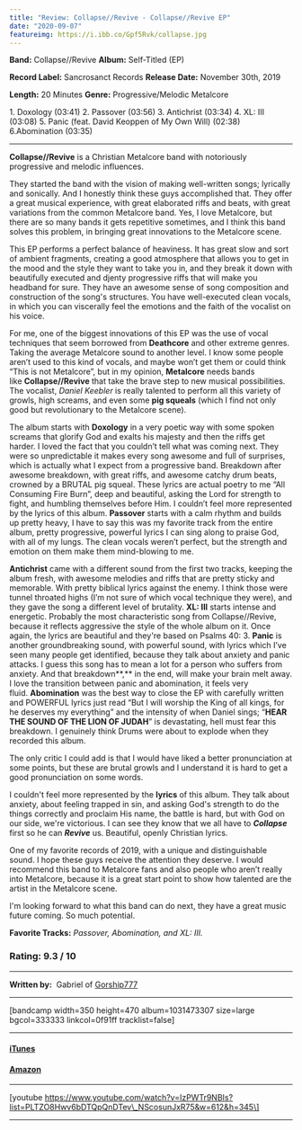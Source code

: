 ```yaml
---
title: "Review: Collapse//Revive - Collapse//Revive EP"
date: "2020-09-07"
featureimg: https://i.ibb.co/Gpf5Rvk/collapse.jpg
---
```


**Band:** Collapse//Revive **Album:** Self-Titled (EP)

**Record Label:** Sancrosanct Records **Release Date:** November 30th, 2019

**Length:** 20 Minutes **Genre:** Progressive/Melodic Metalcore

1\. Doxology (03:41) 2. Passover (03:56) 3. Antichrist (03:34) 4. XL: III (03:08) 5. Panic (feat. David Keoppen of My Own Will) (02:38) 6.Abomination (03:35)

* * *

**Collapse//Revive** is a Christian Metalcore band with notoriously progressive and melodic influences.

They started the band with the vision of making well-written songs; lyrically and sonically. And I honestly think these guys accomplished that. They offer a great musical experience, with great elaborated riffs and beats, with great variations from the common Metalcore band. Yes, I love Metalcore, but there are so many bands it gets repetitive sometimes, and I think this band solves this problem, in bringing great innovations to the Metalcore scene.

This EP performs a perfect balance of heaviness. It has great slow and sort of ambient fragments, creating a good atmosphere that allows you to get in the mood and the style they want to take you in, and they break it down with beautifully executed and djenty progressive riffs that will make you headband for sure. They have an awesome sense of song composition and construction of the song's structures. You have well-executed clean vocals, in which you can viscerally feel the emotions and the faith of the vocalist on his voice.

For me, one of the biggest innovations of this EP was the use of vocal techniques that seem borrowed from **Deathcore** and other extreme genres. Taking the average Metalcore sound to another level. I know some people aren’t used to this kind of vocals, and maybe won’t get them or could think “This is not Metalcore”, but in my opinion, **Metalcore** needs bands like **Collapse//Revive** that take the brave step to new musical possibilities. The vocalist, _Daniel Keebler_ is really talented to perform all this variety of growls, high screams, and even some **pig squeals** (which I find not only good but revolutionary to the Metalcore scene).

The album starts with **Doxology** in a very poetic way with some spoken screams that glorify God and exalts his majesty and then the riffs get harder. I loved the fact that you couldn’t tell what was coming next. They were so unpredictable it makes every song awesome and full of surprises, which is actually what I expect from a progressive band. Breakdown after awesome breakdown, with great riffs, and awesome catchy drum beats, crowned by a BRUTAL pig squeal. These lyrics are actual poetry to me “All Consuming Fire Burn”, deep and beautiful, asking the Lord for strength to fight, and humbling themselves before Him. I couldn’t feel more represented by the lyrics of this album. **Passover** starts with a calm rhythm and builds up pretty heavy, I have to say this was my favorite track from the entire album, pretty progressive, powerful lyrics I can sing along to praise God, with all of my lungs. The clean vocals weren’t perfect, but the strength and emotion on them make them mind-blowing to me.

**Antichrist** came with a different sound from the first two tracks, keeping the album fresh, with awesome melodies and riffs that are pretty sticky and memorable. With pretty biblical lyrics against the enemy. I think those were tunnel throated highs (I’m not sure of which vocal technique they were), and they gave the song a different level of brutality. **XL: III** starts intense and energetic. Probably the most characteristic song from Collapse//Revive, because it reflects aggressive the style of the whole album on it. Once again, the lyrics are beautiful and they're based on Psalms 40: 3. **Panic** is another groundbreaking sound, with powerful sound, with lyrics which I’ve seen many people get identified, because they talk about anxiety and panic attacks. I guess this song has to mean a lot for a person who suffers from anxiety. And that breakdown**,** in the end, will make your brain melt away. I love the transition between panic and abomination, it feels very fluid. **Abomination** was the best way to close the EP with carefully written and POWERFUL lyrics just read “But I will worship the King of all kings, for he deserves my everything” and the intensity of when Daniel sings; “**HEAR THE SOUND OF THE LION OF JUDAH**” is devastating, hell must fear this breakdown. I genuinely think Drums were about to explode when they recorded this album.

The only critic I could add is that I would have liked a better pronunciation at some points, but these are brutal growls and I understand it is hard to get a good pronunciation on some words.

I couldn't feel more represented by the **lyrics** of this album. They talk about anxiety, about feeling trapped in sin, and asking God's strength to do the things correctly and proclaim His name, the battle is hard, but with God on our side, we're victorious. I can see they know that we all have to **_Collapse_** first so he can **_Revive_** us. Beautiful, openly Christian lyrics.

One of my favorite records of 2019, with a unique and distinguishable sound. I hope these guys receive the attention they deserve. I would recommend this band to Metalcore fans and also people who aren’t really into Metalcore, because it is a great start point to show how talented are the artist in the Metalcore scene.

I'm looking forward to what this band can do next, they have a great music future coming. So much potential.

**Favorite Tracks:** _Passover, Abomination, and XL: III._

### **Rating:** 9.3 / 10

* * *

**Written by:**  Gabriel of [Gorship777](https://www.instagram.com/gorship777/)

* * *

\[bandcamp width=350 height=470 album=1031473307 size=large bgcol=333333 linkcol=0f91ff tracklist=false\]

* * *

#### [iTunes](https://music.apple.com/ca/album/collapse-revive-ep/1489054406)

#### [Amazon](https://www.amazon.com/Collapse-Revive/dp/B081XG81DC)

* * *

\[youtube https://www.youtube.com/watch?v=IzPWTr9NBIs?list=PLTZO8Hwv6bDTQpQnDTev\_NScosunJxR75&w=612&h=345\]

* * *
